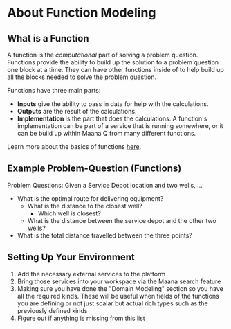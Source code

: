 # About Function Modeling

## What is a Function

A function is the _computational_ part of solving a problem question. Functions provide the ability to build up the solution to a problem question one block at a time. They can have other functions inside of to help build up all the blocks needed to solve the problem question.

Functions have three main parts:

* **Inputs** give the ability to pass in data for help with the calculations.
* **Outputs** are the result of the calculations.
* **Implementation** is the part that does the calculations. A function's implementation can be part of a service that is running somewhere, or it can be build up within Maana Q from many different functions.

Learn more about the basics of functions [here](../kinds-and-functions.md).

## Example Problem-Question \(Functions\)

Problem Questions: Given a Service Depot location and two wells, ...

* What is the optimal route for delivering equipment?
  * What is the distance to the closest well?
    * Which well is closest?
  * What is the distance between the service depot and the other two wells?
* What is the total distance travelled between the three points?

## Setting Up Your Environment

1. Add the necessary external services to the platform
2. Bring those services into your workspace via the Maana search feature
3. Making sure you have done the "Domain Modeling" section so you have all the required kinds. These will be useful when fields of the functions you are defining or not just scalar but actual rich types such as the previously defined kinds
4. Figure out if anything is missing from this list

